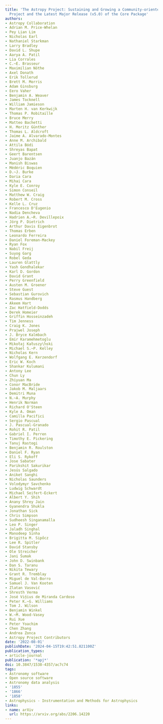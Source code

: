 ```yaml
---
title: 'The Astropy Project: Sustaining and Growing a Community-oriented Open-source
  Project and the Latest Major Release (v5.0) of the Core Package'
authors:
- Astropy Collaboration
- Adrian M. Price-Whelan
- Pey Lian Lim
- Nicholas Earl
- Nathaniel Starkman
- Larry Bradley
- David L. Shupe
- Aarya A. Patil
- Lia Corrales
- C.~E. Brasseur
- Maximilian Nöthe
- Axel Donath
- Erik Tollerud
- Brett M. Morris
- Adam Ginsburg
- Eero Vaher
- Benjamin A. Weaver
- James Tocknell
- William Jamieson
- Marten H. van Kerkwijk
- Thomas P. Robitaille
- Bruce Merry
- Matteo Bachetti
- H. Moritz Günther
- Thomas L. Aldcroft
- Jaime A. Alvarado-Montes
- Anne M. Archibald
- Attila Bódi
- Shreyas Bapat
- Geert Barentsen
- Juanjo Bazán
- Manish Biswas
- Médéric Boquien
- D.~J. Burke
- Daria Cara
- Mihai Cara
- Kyle E. Conroy
- Simon Conseil
- Matthew W. Craig
- Robert M. Cross
- Kelle L. Cruz
- Francesco D'Eugenio
- Nadia Dencheva
- Hadrien A.~R. Devillepoix
- Jörg P. Dietrich
- Arthur Davis Eigenbrot
- Thomas Erben
- Leonardo Ferreira
- Daniel Foreman-Mackey
- Ryan Fox
- Nabil Freij
- Suyog Garg
- Robel Geda
- Lauren Glattly
- Yash Gondhalekar
- Karl D. Gordon
- David Grant
- Perry Greenfield
- Austen M. Groener
- Steve Guest
- Sebastian Gurovich
- Rasmus Handberg
- Akeem Hart
- Zac Hatfield-Dodds
- Derek Homeier
- Griffin Hosseinzadeh
- Tim Jenness
- Craig K. Jones
- Prajwel Joseph
- J. Bryce Kalmbach
- Emir Karamehmetoglu
- Mikołaj Kałuszy\ŉski
- Michael S.~P. Kelley
- Nicholas Kern
- Wolfgang E. Kerzendorf
- Eric W. Koch
- Shankar Kulumani
- Antony Lee
- Chun Ly
- Zhiyuan Ma
- Conor MacBride
- Jakob M. Maljaars
- Demitri Muna
- N.~A. Murphy
- Henrik Norman
- Richard O'Steen
- Kyle A. Oman
- Camilla Pacifici
- Sergio Pascual
- J. Pascual-Granado
- Rohit R. Patil
- Gabriel I. Perren
- Timothy E. Pickering
- Tanuj Rastogi
- Benjamin R. Roulston
- Daniel F. Ryan
- Eli S. Rykoff
- Jose Sabater
- Parikshit Sakurikar
- Jesús Salgado
- Aniket Sanghi
- Nicholas Saunders
- Volodymyr Savchenko
- Ludwig Schwardt
- Michael Seifert-Eckert
- Albert Y. Shih
- Anany Shrey Jain
- Gyanendra Shukla
- Jonathan Sick
- Chris Simpson
- Sudheesh Singanamalla
- Leo P. Singer
- Jaladh Singhal
- Manodeep Sinha
- Brigitta M. Sipőcz
- Lee R. Spitler
- David Stansby
- Ole Streicher
- Jani Šumak
- John D. Swinbank
- Dan S. Taranu
- Nikita Tewary
- Grant R. Tremblay
- Miguel de Val-Borro
- Samuel J. Van Kooten
- Zlatan Vasović
- Shresth Verma
- José Viņ́ius de Miranda Cardoso
- Peter K.~G. Williams
- Tom J. Wilson
- Benjamin Winkel
- W.~M. Wood-Vasey
- Rui Xue
- Peter Yoachim
- Chen Zhang
- Andrea Zonca
- Astropy Project Contributors
date: '2022-08-01'
publishDate: '2024-04-15T19:42:51.821100Z'
publication_types:
- article-journal
publication: '*apj*'
doi: 10.3847/1538-4357/ac7c74
tags:
- Astronomy software
- Open source software
- Astronomy data analysis
- '1855'
- '1866'
- '1858'
- Astrophysics - Instrumentation and Methods for Astrophysics
links:
- name: arXiv
  url: https://arxiv.org/abs/2206.14220
---
```

